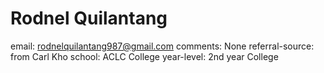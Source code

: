 # Rodnel Quilantang

email: rodnelquilantang987@gmail.com
comments: None
referral-source: from Carl Kho
school: ACLC College
year-level: 2nd year College